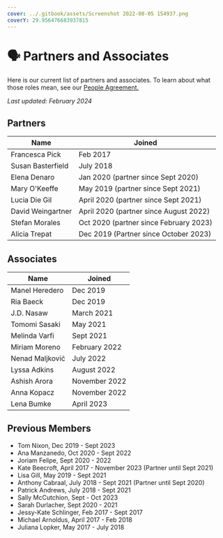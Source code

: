 ```yaml
---
cover: ../.gitbook/assets/Screenshot 2022-08-05 154937.png
coverY: 29.956476683937815
---
```


# 🗣️ Partners and Associates

Here is our current list of partners and associates. To learn about what those roles mean, see our [People Agreement. ](../agreements/people-agreement.md)

_Last updated:  February 2024_

## Partners

| Name              | Joined                                 |
| ----------------- | -------------------------------------- |
| Francesca Pick    | Feb 2017                               |
| Susan Basterfield | July 2018                              |
| Elena Denaro      | Jan 2020 (partner since Sept 2020)     |
| Mary O'Keeffe     | May 2019 (partner since Sept 2021)     |
| Lucia Die Gil     | April 2020 (partner since Sept 2021)   |
| David Weingartner | April 2020 (partner since August 2022) |
| Stefan Morales    | Oct 2020 (partner since February 2023) |
| Alicia Trepat     | Dec 2019 (Partner since October 2023)  |

## Associates

| Name            | Joined        |
| --------------- | ------------- |
| Manel Heredero  | Dec 2019      |
| Ria Baeck       | Dec 2019      |
| J.D. Nasaw      | March 2021    |
| Tomomi Sasaki   | May 2021      |
| Melinda Varfi   | Sept 2021     |
| Miriam Moreno   | February 2022 |
| Nenad Maljković | July 2022     |
| Lyssa Adkins    | August 2022   |
| Ashish Arora    | November 2022 |
| Anna Kopacz     | November 2022 |
| Lena Bumke      | April 2023    |

## Previous Members

* Tom Nixon, Dec 2019 - Sept 2023
* Ana Manzanedo, Oct 2020 - Sept 2022
* Joriam Felipe, Sept 2020 - 2022
* Kate Beecroft, April 2017 - November 2023 (Partner until Sept 2021)
* Lisa Gill, May 2019 - Sept 2021
* Anthony Cabraal, July 2018 - Sept 2021 (Partner until Sept 2020)
* Patrick Andrews, July 2018 - Sept 2021
* Sally McCutchion, Sept - Oct 2023
* Sarah Durlacher, Sept 2020 - 2021
* Jessy-Kate Schlinger, Feb 2017 - Sept 2017
* Michael Arnoldus, April 2017 - Feb 2018
* Juliana Lopker, May 2017 - July 2018

